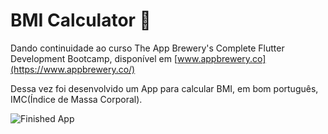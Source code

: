 # BMI Calculator 💪

Dando continuidade ao curso The App Brewery's Complete Flutter Development Bootcamp, disponível em [www.appbrewery.co](https://www.appbrewery.co/)

Dessa vez foi desenvolvido um App para calcular BMI, em bom português, IMC(Índice de Massa Corporal).

![Finished App](https://github.com/londonappbrewery/Images/blob/master/bmi-calc-demo.gif)
